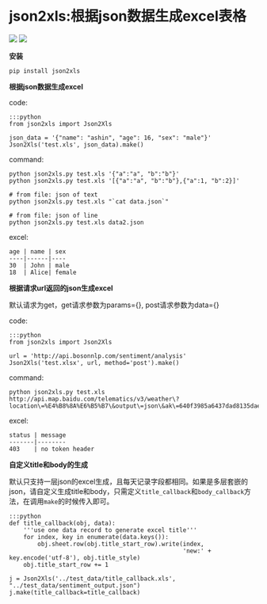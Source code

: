 json2xls:根据json数据生成excel表格
==================================

[![](https://badge.fury.io/py/json2xls.png)](http://badge.fury.io/py/json2xls)
[![](https://pypip.in/d/json2xls/badge.png)](https://pypi.python.org/pypi/json2xls)


**安装**

    pip install json2xls

**根据json数据生成excel**

code:

    :::python
    from json2xls import Json2Xls

    json_data = '{"name": "ashin", "age": 16, "sex": "male"}'
    Json2Xls('test.xls', json_data).make()

command:

    python json2xls.py test.xls '{"a":"a", "b":"b"}'
    python json2xls.py test.xls '[{"a":"a", "b":"b"},{"a":1, "b":2}]'

    # from file: json of text
    python json2xls.py test.xls "`cat data.json`"

    # from file: json of line
    python json2xls.py test.xls data2.json

excel:

    age | name | sex
    ----|------|----
    30  | John | male
    18  | Alice| female


**根据请求url返回的json生成excel**

默认请求为get，get请求参数为params={}, post请求参数为data={}

code:

    :::python
    from json2xls import Json2Xls

    url = 'http://api.bosonnlp.com/sentiment/analysis'
    Json2Xls('test.xlsx', url, method='post').make()

command:

    python json2xls.py test.xls http://api.map.baidu.com/telematics/v3/weather\?location\=%E4%B8%8A%E6%B5%B7\&output\=json\&ak\=640f3985a6437dad8135dae98d775a09

excel:

    status | message
    -------|--------
    403    | no token header

**自定义title和body的生成**

默认只支持一层json的excel生成，且每天记录字段都相同。如果是多层套嵌的json，请自定义生成title和body，只需定义`title_callback`和`body_callback`方法，在调用`make`的时候传入即可。

    :::python
    def title_callback(obj, data):
        '''use one data record to generate excel title'''
        for index, key in enumerate(data.keys()):
            obj.sheet.row(obj.title_start_row).write(index,
                                                     'new:' + key.encode('utf-8'), obj.title_style)
        obj.title_start_row += 1

    j = Json2Xls('../test_data/title_callback.xls', "../test_data/sentiment_output.json")
    j.make(title_callback=title_callback)

